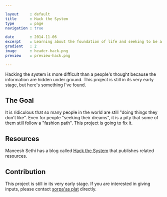 ```yaml
---

layout     : default
title      : Hack the System
type       : page
navigation : true

date       : 2014-11-06
excerpt    : Learning about the foundation of life and seeking to be a human beings. This involves the study of how to hack the human society in order not to be harmed by the rich and the strong.
gradient   : 2
image      : header-hack.png
preview    : preview-hack.png

---
```


Hacking the system is more difficult than a people's thought because the information are hidden under ground. This project is still in its very early stage, but here's something I've found.

## The Goal

It is ridiculous that so many people in the world are still "doing things they don't like". Even for people "seeking their dreams", it is a pity that some of them still follow a "fashion path". This project is going to fix it.

## Resources

Maneesh Sethi has a blog called [Hack the System](http://hackthesystem.com/) that publishes related resources.

## Contribution

This project is still in its very early stage. If you are interested in giving inputs, please contact [sorpa'as plat](mailto:me@sorpaas.com) directly.
